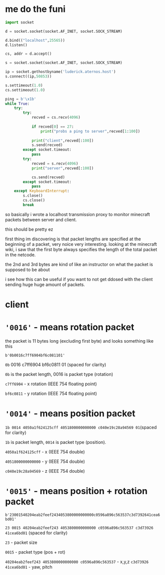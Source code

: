 # me do the funi 

```py
import socket

d = socket.socket(socket.AF_INET, socket.SOCK_STREAM)

d.bind(("localhost",25565))
d.listen()

cs, addr = d.accept()

s = socket.socket(socket.AF_INET, socket.SOCK_STREAM)

ip = socket.gethostbyname('luderick.aternos.host')
s.connect((ip,50853))

s.settimeout(1.0)
cs.settimeout(1.0)

ping = b'\x1b'
while True:
    try:
        try:
            recved = cs.recv(4096)
            
            if recved[0] == 27:
                print("probs a ping to server",recved[1:100])
                
            print("client",recved[:100])
            s.send(recved)
        except socket.timeout:
            pass
        try:
            recved = s.recv(4096)
            print("server",recved[:100])

            cs.send(recved)
        except socket.timeout:
            pass
    except KeyboardInterrupt:
        s.close()
        cs.close()
        break
```
so basically i wrote a localhost transmission proxy to monitor minecraft packets between server and client.


this should be pretty ez 


first thing im discovering is that packet lengths are specified at the beginning of a packet, very noice very interesting. looking at the minecraft wiki, i saw that the first byte always specifies the length of the total packet in the netcode.

the 2nd and 3rd bytes are kind of like an instructor on what the packet is supposed to be about

i see how this can be useful if you want to not get ddosed with the client sending huge huge amount of packets.

# client 
# `'0016'` - means rotation packet

the packet is 11 bytes long (excluding first byte) and looks something like this

`b'0b0016c7ff6904bf6c081101'`

`0b` 0016 c7ff6904 bf6c0811 01 (spaced for clarity)

`0b` is the packet length, 0016 is packet type (rotation)

`c7ff6904` - x rotation (IEEE 754 floating point)

`bf6c0811` - y rotation (IEEE 754 floating point)

# `'0014'` - means position packet

`1b 0014 4050a1f624125cff 4051800000000000 c040e19c28a94569 01`(spaced for clarity)

`1b` is packet length, `0014` is packet type (position).

`4050a1f624125cff` - x (IEEE 754 double)

`4051800000000000` - y (IEEE 754 double)

`c040e19c28a94569` - z (IEEE 754 double)

# `'0015'` - means position + rotation packet

`b'23001540204eab2feef2434053800000000000c0596a896c563537c3d7392641cea6bd01'`

`23 0015 40204eab2feef243 4053800000000000 c0596a896c563537 c3d73926 41cea6bd01` (spaced for clarity)

`23` - packet size

`0015` - packet type (pos + rot)


`40204eab2feef243 4053800000000000 c0596a896c563537` - x,y,z
`c3d73926 41cea6bd01` - yaw, pitch





